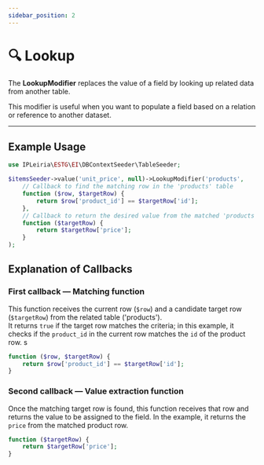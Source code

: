 ```yaml
---
sidebar_position: 2
---
```


# 🔍 Lookup

The **LookupModifier** replaces the value of a field by looking up related data from another table.

This modifier is useful when you want to populate a field based on a relation or reference to another dataset.

---

## Example Usage

```php
use IPLeiria\ESTG\EI\DBContextSeeder\TableSeeder;

$itemsSeeder->value('unit_price', null)->LookupModifier('products',
    // Callback to find the matching row in the 'products' table
    function ($row, $targetRow) {
        return $row['product_id'] == $targetRow['id'];
    },
    // Callback to return the desired value from the matched 'products' row
    function ($targetRow) {
        return $targetRow['price'];
    }
);
```
## Explanation of Callbacks

### First callback — Matching function

This function receives the current row (`$row`) and a candidate target row (`$targetRow`) from the related table ('products').  
It returns `true` if the target row matches the criteria; in this example, it checks if the `product_id` in the current row matches the `id` of the product row.
s
```php
function ($row, $targetRow) {
    return $row['product_id'] == $targetRow['id'];
}
```

### Second callback — Value extraction function

Once the matching target row is found, this function receives that row and returns the value to be assigned to the field.
In the example, it returns the `price` from the matched product row.
```php
function ($targetRow) {
    return $targetRow['price'];
}
```